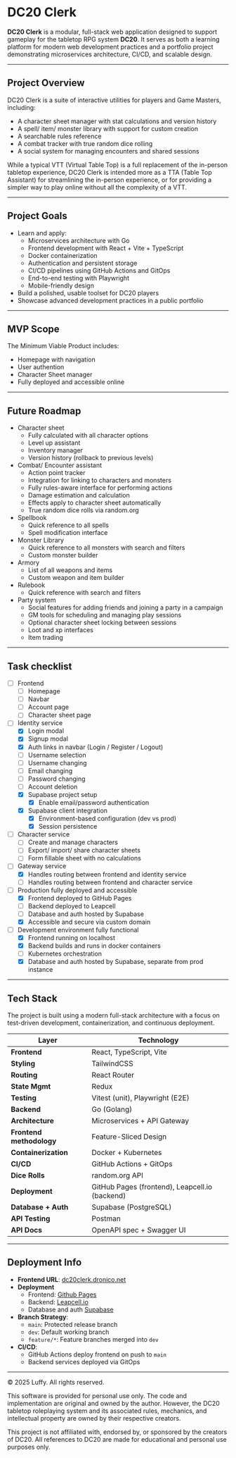 # DC20 Clerk

**DC20 Clerk** is a modular, full-stack web application designed to support gameplay for the tabletop RPG system **DC20**. It serves as both a learning platform for modern web development practices and a portfolio project demonstrating microservices architecture, CI/CD, and scalable design.

---

## Project Overview

DC20 Clerk is a suite of interactive utilities for players and Game Masters, including:

- A character sheet manager with stat calculations and version history
- A spell/ item/ monster library with support for custom creation
- A searchable rules reference
- A combat tracker with true random dice rolling
- A social system for managing encounters and shared sessions

While a typical VTT (Virtual Table Top) is a full replacement of the in-person tabletop experience, DC20 Clerk is intended more as a TTA (Table Top Assistant) for streamlining the in-person experience, or for providing a simpler way to play online without all the complexity of a VTT.

---

## Project Goals

- Learn and apply:
  - Microservices architecture with Go
  - Frontend development with React + Vite + TypeScript
  - Docker containerization
  - Authentication and persistent storage
  - CI/CD pipelines using GitHub Actions and GitOps
  - End-to-end testing with Playwright
  - Mobile-friendly design
- Build a polished, usable toolset for DC20 players
- Showcase advanced development practices in a public portfolio

---

## MVP Scope

The Minimum Viable Product includes:

- Homepage with navigation
- User authention
- Character Sheet manager
- Fully deployed and accessible online

---

## Future Roadmap

- Character sheet
  - Fully calculated with all character options
  - Level up assistant
  - Inventory manager
  - Version history (rollback to previous levels)
- Combat/ Encounter assistant
  - Action point tracker
  - Integration for linking to characters and monsters
  - Fully rules-aware interface for performing actions
  - Damage estimation and calculation
  - Effects apply to character sheet automatically
  - True random dice rolls via random.org
- Spellbook
  - Quick reference to all spells
  - Spell modification interface
- Monster Library
  - Quick reference to all monsters with search and filters
  - Custom monster builder
- Armory
  - List of all weapons and items
  - Custom weapon and item builder
- Rulebook
  - Quick reference with search and filters
- Party system
  - Social features for adding friends and joining a party in a campaign
  - GM tools for scheduling and managing play sessions
  - Optional character sheet locking between sessions
  - Loot and xp interfaces
  - Item trading

---

## Task checklist

- [ ] Frontend
  - [ ] Homepage
  - [ ] Navbar
  - [ ] Account page
  - [ ] Character sheet page
- [ ] Identity service
  - [x] Login modal
  - [x] Signup modal
  - [x] Auth links in navbar (Login / Register / Logout)
  - [ ] Username selection
  - [ ] Username changing
  - [ ] Email changing
  - [ ] Password changing
  - [ ] Account deletion
  - [x] Supabase project setup
    - [x] Enable email/password authentication
  - [x] Supabase client integration
    - [x] Environment-based configuration (dev vs prod)
    - [x] Session persistence
- [ ] Character service
  - [ ] Create and manage characters
  - [ ] Export/ import/ share character sheets
  - [ ] Form fillable sheet with no calculations
- [ ] Gateway service
  - [x] Handles routing between frontend and identity service
  - [ ] Handles routing between frontend and character service
- [ ] Production fully deployed and accessible
  - [x] Frontend deployed to GitHub Pages
  - [ ] Backend deployed to Leapcell
  - [ ] Database and auth hosted by Supabase
  - [x] Accessible and secure via custom domain
- [ ] Development environment fully functional
  - [x] Frontend running on localhost
  - [x] Backend builds and runs in docker containers
  - [ ] Kubernetes orchestration
  - [x] Database and auth hosted by Supabase, separate from prod instance

---

## Tech Stack

The project is built using a modern full-stack architecture with a focus on test-driven development, containerization, and continuous deployment.

| Layer                    | Technology                                     |
| ------------------------ | ---------------------------------------------- |
| **Frontend**             | React, TypeScript, Vite                        |
| **Styling**              | TailwindCSS                                    |
| **Routing**              | React Router                                   |
| **State Mgmt**           | Redux                                          |
| **Testing**              | Vitest (unit), Playwright (E2E)                |
| **Backend**              | Go (Golang)                                    |
| **Architecture**         | Microservices + API Gateway                    |
| **Frontend methodology** | Feature-Sliced Design                          |
| **Containerization**     | Docker + Kubernetes                            |
| **CI/CD**                | GitHub Actions + GitOps                        |
| **Dice Rolls**           | random.org API                                 |
| **Deployment**           | GitHub Pages (frontend), Leapcell.io (backend) |
| **Database + Auth**      | Supabase (PostgreSQL)                          |
| **API Testing**          | Postman                                        |
| **API Docs**             | OpenAPI spec + Swagger UI                      |

---

## Deployment Info

- **Frontend URL**: [dc20clerk.dronico.net](https://dc20clerk.dronico.net)
- **Deployment**
  - Frontend: [Github Pages](https://pages.github.com/)
  - Backend: [Leapcell.io](https://leapcell.io)
  - Database and auth [Supabase](https://supabase.com/)
- **Branch Strategy**:
  - `main`: Protected release branch
  - `dev`: Default working branch
  - `feature/*`: Feature branches merged into `dev`
- **CI/CD**:
  - GitHub Actions deploy frontend on push to `main`
  - Backend services deployed via GitOps

---

© 2025 Luffy. All rights reserved.

This software is provided for personal use only. The code and implementation are original and owned by the author. However, the DC20 tabletop roleplaying system and its associated rules, mechanics, and intellectual property are owned by their respective creators.

This project is not affiliated with, endorsed by, or sponsored by the creators of DC20. All references to DC20 are made for educational and personal use purposes only.
